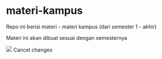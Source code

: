 # materi-kampus
Repo ini berisi materi - materi kampus (dari semester 1 - akhir)

Materi ini akan dibuat sesuai dengan semesternya

![](https://i.pinimg.com/originals/22/1d/61/221d61743b56fd309ce1b79339810ea8.gif)
Cancel changes
